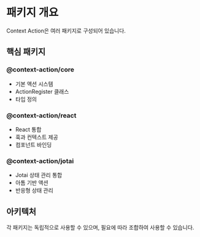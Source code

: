 # 패키지 개요

Context Action은 여러 패키지로 구성되어 있습니다.

## 핵심 패키지

### @context-action/core
- 기본 액션 시스템
- ActionRegister 클래스
- 타입 정의

### @context-action/react
- React 통합
- 훅과 컨텍스트 제공
- 컴포넌트 바인딩

### @context-action/jotai
- Jotai 상태 관리 통합
- 아톰 기반 액션
- 반응형 상태 관리

## 아키텍처

각 패키지는 독립적으로 사용할 수 있으며, 필요에 따라 조합하여 사용할 수 있습니다.